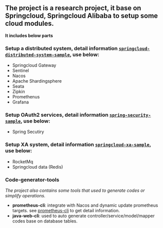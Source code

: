 ## The project is a research project, it base on Springcloud, Springcloud Alibaba to setup some cloud modules. 

**It includes below parts**
### Setup a distributed system, detail information [`springcloud-distributed-system-sample`](./springcloud-distributed-system-sample/readme.md), use below:
  - Springcloud Gateway
  - Sentinel
  - Nacos
  - Apache Shardingsphere
  - Seata
  - Zipkin
  - Promethenus
  - Grafana

### Setup OAuth2 services, detail information [`spring-security-sample`](./spring-security-sample/readme.md), use below:
  - Spring Secutiry

### Setup XA system, detail information [`springcloud-xa-sample`](./springcloud-xa-sample/readme.md), use below:
  - RocketMq
  - Springcloud data (Redis)

### Code-generator-tools
*The project also contains some tools that used to generate codes or simplify operations.*

- **prometheus-cli**: integrate with Nacos and dynamic update prometheus targets. see [prometheus-cli](./prometheus-cli) to get detail information.
- **java-web-cli**: used to auto generate controller/service/model/mapper codes base on database tables.

      
    

